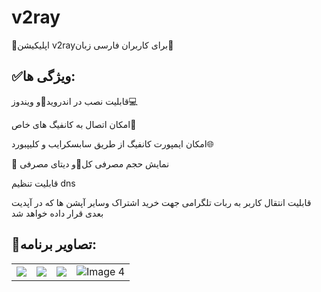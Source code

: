 # v2ray
<p>📣اپلیکیشن v2rayبرای کاربران فارسی زبان📣</p>
<h2>✅ویژگی ها:</h2>
<p> قابلیت نصب در اندروید📱و ویندوز💻</p>
<p>امکان اتصال به کانفیگ های خاص🚫</p>
<p>امکان ایمپورت کانفیگ از طریق سابسکرایب و کلیپبورد🌐</p>
<p>🔋 نمایش حجم مصرفی کل🪫و دیتای مصرفی</p>
<p>قابلیت تنظیم dns</p>
<p>قابلیت انتقال کاربر به ربات تلگرامی جهت خرید اشتراک وسایر آپشن ها که در آپدیت بعدی قرار داده خواهد شد</p>
<h2>🧷تصاویر برنامه:</h2>
<table>
        <tr>
            <td><img src="https://github.com/mrjove/v2ray/assets/76074041/b18f45ac-0d36-418b-86ed-90da3b9d5974"></td>
            <td><img src="https://github.com/mrjove/v2ray/assets/76074041/70e1be02-f99d-4cfb-bd0f-397fa85a2773"></td>
            <td><img src="https://github.com/mrjove/v2ray/assets/76074041/dacbbfa9-e98c-4ee8-b502-688bb5aa9a03"></td>
            <td><img src="https://github.com/mrjove/v2ray/assets/76074041/7ce292c2-1861-4948-a8d5-399ee0e36a7b" alt="Image 4"></td>
        </tr>
    </table>
